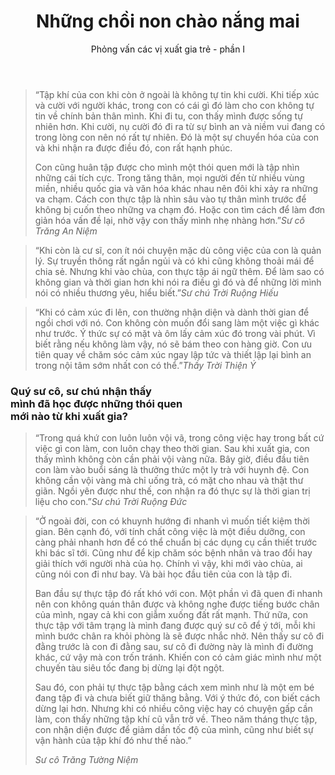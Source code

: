 ﻿---
title: Những chồi non chào nắng mai
id: nhung-choi-non-chao-nang-mai-1
preceeding_full_page_image_A4: "article2023/young-ones/A4 - Positive Habit Question.png"
preceeding_full_page_image_Letter: "article2023/young-ones/Letter - Positive Habit Question.png"
author: Phỏng vấn các vị xuất gia trẻ - phần I
---

<!-- POSITIVE HABIT -->
<!-- <p class="intro">Phỏng vấn các vị xuất gia trẻ</p> -->

> “Tập khí của con khi còn ở ngoài là không tự tin khi cười. Khi tiếp xúc và cười với người khác, trong con có cái gì đó làm cho con không tự tin về chính bản thân mình. Khi đi tu, con thấy mình được sống tự nhiên hơn. Khi cười, nụ cười đó đi ra từ sự bình an và niềm vui đang có trong lòng con nên nó rất tự nhiên. Đó là một sự chuyển hóa của con và khi nhận ra được điều đó, con rất hạnh phúc.
> 
> Con cũng huân tập được cho mình một thói quen mới là tập nhìn những cái tích cực. Trong tăng thân, mọi người đến từ nhiều vùng miền, nhiều quốc gia và văn hóa khác nhau nên đôi khi xảy ra những va chạm. Cách con thực tập là nhìn sâu vào tự thân mình trước để không bị cuốn theo những va chạm đó. Hoặc con tìm cách để làm đơn giản hóa vấn đề lại, nhờ vậy con thấy mình nhẹ nhàng hơn.”<cite>Sư cô Trăng An Niệm</cite>

> “Khi còn là cư sĩ, con ít nói chuyện mặc dù công việc của con là quản lý. Sự truyền thông rất ngắn ngủi và có khi cũng không thoải mái để chia sẻ. Nhưng khi vào chùa, con thực tập ái ngữ thêm. Để làm sao có không gian và thời gian hơn khi nói ra điều gì đó và để những lời mình nói có nhiều thương yêu, hiểu biết.”<cite>Sư chú Trời Ruộng Hiếu</cite>

> “Khi có cảm xúc đi lên, con thường nhận diện và dành thời gian để ngồi chơi với nó. Con không còn muốn đổi sang làm một việc gì khác như trước. Ý thức sự có mặt và ôm lấy cảm xúc đó trong vài phút. Vì biết rằng nếu không làm vậy, nó sẽ bám theo con hàng giờ. Con ưu tiên quay về chăm sóc cảm xúc ngay lập tức và thiết lập lại bình an trong nội tâm sớm nhất con có thể.”<cite>Thầy Trời Thiện Ý</cite>

<!--  -->
<h3>Quý sư cô, sư chú nhận thấy <br/>mình đã học được những thói quen <br/>mới nào từ khi xuất gia?</h3>

> “Trong quá khứ con luôn luôn vội vã, trong công việc hay trong bất cứ việc gì con làm, con luôn chạy theo thời gian. Sau khi xuất gia, con thấy mình không còn cần phải vội vàng nữa. Bây giờ, điều đầu tiên con làm vào buổi sáng là thưởng thức một ly trà với huynh đệ. Con không cần vội vàng mà chỉ uống trà, có mặt cho nhau và thật thư giãn. Ngồi yên được như thế, con nhận ra đó thực sự là thời gian trị liệu cho con.”<cite>Sư chú Trời Ruộng Đức</cite>

> “Ở ngoài đời, con có khuynh hướng đi nhanh vì muốn tiết kiệm thời gian. Bên cạnh đó, với tính chất công việc là một điều dưỡng, con càng phải nhanh hơn để có thể chuẩn bị các dụng cụ cần thiết trước khi bác sĩ tới. Cũng như để kịp chăm sóc bệnh nhân và trao đổi hay giải thích với người nhà của họ. Chính vì vậy, khi mới vào chùa, ai cũng nói con đi như bay. Và bài học đầu tiên của con là tập đi. 
> 
> Ban đầu sự thực tập đó rất khó với con. Một phần vì đã quen đi nhanh nên con không quán thân được và không nghe được tiếng bước chân của mình, ngay cả khi con giẫm xuống đất rất mạnh. Thứ nữa, con thực tập với tâm trạng là mình đang được quý sư cô để ý tới, mỗi khi mình bước chân ra khỏi phòng là sẽ được nhắc nhở. Nên thấy sư cô đi đằng trước là con đi đằng sau, sư cô đi đường này là mình đi đường khác, cứ vậy mà con trốn tránh. Khiến con có cảm giác mình như một chuyến tàu siêu tốc đang bị dừng lại đột ngột. 
> 
> <p>Sau đó, con phải tự thực tập bằng cách xem mình như là một em bé đang tập đi và chưa biết giữ thăng bằng. Với ý thức đó, con biết cách dừng lại hơn. Nhưng khi có nhiều công việc hay có chuyện gấp cần làm, con thấy những tập khí cũ vẫn trở về. Theo năm tháng thực tập, con nhận diện được để giảm dần tốc độ của mình, cũng như biết sự vận hành của tập khí đó như thế nào.”</p><cite>Sư cô Trăng Tường Niệm</cite>